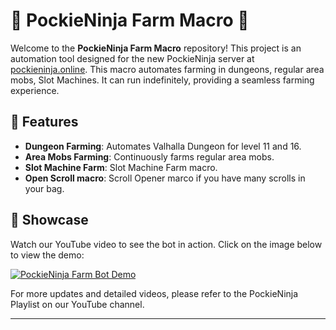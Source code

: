 # 🌾 PockieNinja Farm Macro 🌾

Welcome to the **PockieNinja Farm Macro** repository! This project is an automation tool designed for the new PockieNinja server at [pockieninja.online](https://pockieninja.online). This macro automates farming in dungeons, regular area mobs, Slot Machines. It can run indefinitely, providing a seamless farming experience.

## 🚀 Features
- **Dungeon Farming**: Automates Valhalla Dungeon for level 11 and 16.
- **Area Mobs Farming**: Continuously farms regular area mobs.
- **Slot Machine Farm**: Slot Machine Farm macro.
- **Open Scroll macro**: Scroll Opener marco if you have many scrolls in your bag.

## 🎥 Showcase
Watch our YouTube video to see the bot in action. Click on the image below to view the demo:

[![PockieNinja Farm Bot Demo](https://i.imgur.com/UoWFY6Z.png)](https://www.youtube.com/watch?v=BzPv_OCpmD0)

For more updates and detailed videos, please refer to the PockieNinja Playlist on our YouTube channel.

---